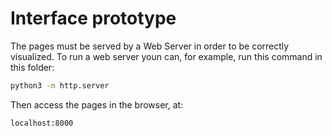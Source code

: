 # Interface prototype

The pages must be served by a Web Server in order to be correctly visualized. To run a web server youn can, for example, run this command in this folder:

```sh
python3 -m http.server
```

Then access the pages in the browser, at:

```sh
localhost:8000
```